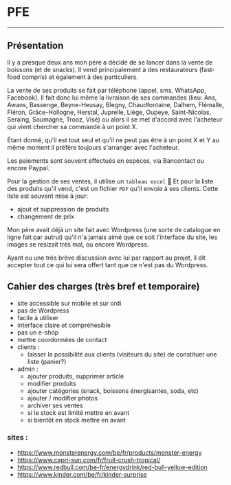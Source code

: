 # PFE

***


## Présentation

Il y a presque deux ans mon père a décidé de se lancer dans la vente de boissons (et de snacks). Il vend principalement à des restaurateurs (fast-food compris) et également à des particuliers.

La vente de ses produits se fait par téléphone (appel, sms, WhatsApp, Facebook). Il fait donc lui même la livraison de ses commandes (lieu:  Ans, Awans, Bassenge, Beyne-Heusay, Blegny, Chaudfontaine, Dalhem, Flémalle, Fléron, Grâce-Hollogne, Herstal, Juprelle, Liège, Oupeye, Saint-Nicolas, Seraing, Soumagne, Trooz, Visé) ou alors il se met d'accord avec l'acheteur qui vient chercher sa commande à un point X.

Étant donné, qu'il est tout seul et qu'il ne peut pas être à un point X et Y au même moment il préfère toujours s'arranger avec l'acheteur.

Les paiements sont souvent effectués en espèces, via Bancontact ou encore Paypal.

Pour la gestion de ses ventes, il utilise un `tableau excel` :clap:
Et pour la liste des produits qu'il vend, c'est un fichier `PDF` qu'il envoie à ses clients.
Cette liste est souvent mise à jour:
- ajout et suppression de produits
- changement de prix

Mon père avait déjà un site fait avec Wordpress (une sorte de catalogue en ligne fait par autrui) qu'il n'a jamais aimé que ce soit l'interface du site, les images se resizait très mal, ou encore Wordpress.

Ayant eu une très brève discussion avec lui par rapport au projet, il dit accepter tout ce qui lui sera offert tant que ce n'est pas du Wordpress.


## Cahier des charges (très bref et temporaire)

- site accessible sur mobile et sur ordi
- pas de Wordpress
- facile à utiliser
- interface claire et compréhesible
- pas un e-shop
- mettre coordonnées de contact
- clients :
  - laisser la possibilité aux clients (visiteurs du site) de constituer une liste (panier?)
- admin :
  - ajouter produits, supprimer article
  - modifier produits
  - ajouter catégories (snack, boissons énergisantes, soda, etc)
  - ajouter / modifier photos
  - archiver ses ventes
  - si le stock est limité mettre en avant
  - si bientôt en stock mettre en avant

### sites :
- https://www.monsterenergy.com/be/fr/products/monster-energy
- https://www.capri-sun.com/fr/fruit-crush-tropical/
- https://www.redbull.com/be-fr/energydrink/red-bull-yellow-edition
- https://www.kinder.com/be/fr/kinder-surprise
